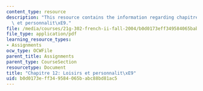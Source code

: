 ```yaml
---
content_type: resource
description: "This resource contains the information regarding chapitre 12 loisirs\
  \ et personnalit\xE9."
file: /media/courses/21g-302-french-ii-fall-2004/b0d0173eff349584065babc88bd81ac5_MIT21G_302_F04_classe_W.pdf
file_type: application/pdf
learning_resource_types:
- Assignments
ocw_type: OCWFile
parent_title: Assignments
parent_type: CourseSection
resourcetype: Document
title: "Chapitre 12: Loisirs et personnalit\xE9"
uid: b0d0173e-ff34-9584-065b-abc88bd81ac5
---
```


